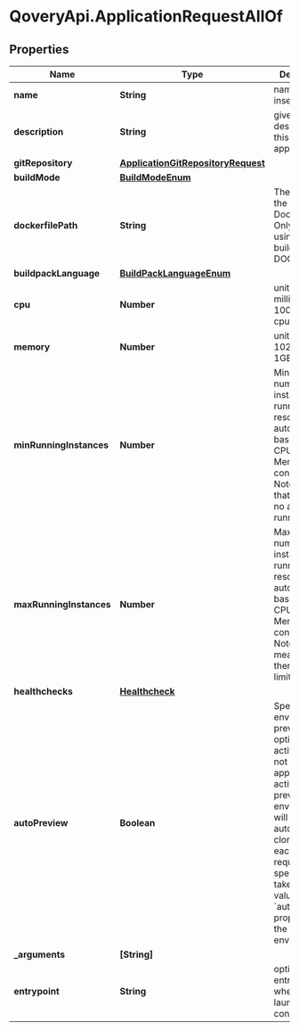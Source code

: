 # QoveryApi.ApplicationRequestAllOf

## Properties

Name | Type | Description | Notes
------------ | ------------- | ------------- | -------------
**name** | **String** | name is case insensitive | 
**description** | **String** | give a description to this application | [optional] 
**gitRepository** | [**ApplicationGitRepositoryRequest**](ApplicationGitRepositoryRequest.md) |  | 
**buildMode** | [**BuildModeEnum**](BuildModeEnum.md) |  | [optional] 
**dockerfilePath** | **String** | The path of the associated Dockerfile. Only if you are using build_mode &#x3D; DOCKER | [optional] 
**buildpackLanguage** | [**BuildPackLanguageEnum**](BuildPackLanguageEnum.md) |  | [optional] 
**cpu** | **Number** | unit is millicores (m). 1000m &#x3D; 1 cpu | [optional] [default to 500]
**memory** | **Number** | unit is MB. 1024 MB &#x3D; 1GB | [optional] [default to 512]
**minRunningInstances** | **Number** | Minimum number of instances running. This resource auto-scale based on the CPU and Memory consumption. Note: 0 means that there is no application running.  | [optional] [default to 1]
**maxRunningInstances** | **Number** | Maximum number of instances running. This resource auto-scale based on the CPU and Memory consumption. Note: -1 means that there is no limit.  | [optional] [default to 1]
**healthchecks** | [**Healthcheck**](Healthcheck.md) |  | [optional] 
**autoPreview** | **Boolean** | Specify if the environment preview option is activated or not for this application.   If activated, a preview environment will be automatically cloned at each pull request.   If not specified, it takes the value of the &#x60;auto_preview&#x60; property from the associated environment.  | [optional] [default to true]
**_arguments** | **[String]** |  | [optional] 
**entrypoint** | **String** | optional entrypoint when launching container | [optional] 


